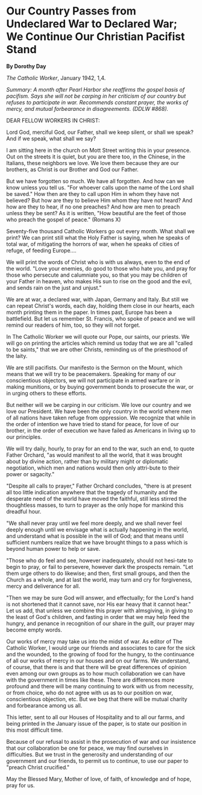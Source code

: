 Our Country Passes from Undeclared War to Declared War; We Continue Our Christian Pacifist Stand
================================================================================================

**By Dorothy Day**

*The Catholic Worker*, January 1942, 1,4.

*Summary: A month after Pearl Harbor she reaffirms the gospel basis of
pacifism. Says she will not be carping in her criticism of our country
but refuses to participate in war. Recommends constant prayer, the works
of mercy, and mutual forbearance in disagreements. (DDLW \#868).*

DEAR FELLOW WORKERS IN CHRIST:

Lord God, merciful God, our Father, shall we keep silent, or shall we
speak? And if we speak, what shall we say?

I am sitting here in the church on Mott Street writing this in your
presence. Out on the streets it is quiet, but you are there too, in the
Chinese, in the Italians, these neighbors we love. We love them because
they are our brothers, as Christ is our Brother and God our Father.

But we have forgotten so much. We have all forgotten. And how can we
know unless you tell us. "For whoever calls upon the name of the Lord
shall be saved." How then are they to call upon Him in whom they have
not believed? But how are they to believe Him whom they have not heard?
And how are they to hear, if no one preaches? And how are men to preach
unless they be sent? As it is written, "How beautiful are the feet of
those who preach the gospel of peace." (Romans X)

Seventy-five thousand Catholic Workers go out every month. What shall we
print? We can print still what the Holy Father is saying, when he speaks
of total war, of mitigating the horrors of war, when he speaks of cities
of refuge, of feeding Europe....

We will print the words of Christ who is with us always, even to the end
of the world. "Love your enemies, do good to those who hate you, and
pray for those who persecute and calumniate you, so that you may be
children of your Father in heaven, who makes His sun to rise on the good
and the evil, and sends rain on the just and unjust."

We are at war, a declared war, with Japan, Germany and Italy. But still
we can repeat Christ's words, each day, holding them close in our
hearts, each month printing them in the paper. In times past, Europe has
been a battlefield. But let us remember St. Francis, who spoke of peace
and we will remind our readers of him, too, so they will not forget.

In The Catholic Worker we will quote our Pope, our saints, our priests.
We will go on printing the articles which remind us today that we are
all "called to be saints," that we are other Christs, reminding us of
the priesthood of the laity.

We are still pacifists. Our manifesto is the Sermon on the Mount, which
means that we will try to be peacemakers. Speaking for many of our
conscientious objectors, we will not participate in armed warfare or in
making munitions, or by buying government bonds to prosecute the war, or
in urging others to these efforts.

But neither will we be carping in our criticism. We love our country and
we love our President. We have been the only country in the world where
men of all nations have taken refuge from oppression. We recognize that
while in the order of intention we have tried to stand for peace, for
love of our brother, in the order of execution we have failed as
Americans in living up to our principles.

We will try daily, hourly, to pray for an end to the war, such an end,
to quote Father Orchard, "as would manifest to all the world, that it
was brought about by divine action, rather than by military might or
diplomatic negotiation, which men and nations would then only attri-bute
to their power or sagacity."

"Despite all calls to prayer," Father Orchard concludes, "there is at
present all too little indication anywhere that the tragedy of humanity
and the desperate need of the world have moved the faithful, still less
stirred the thoughtless masses, to turn to prayer as the only hope for
mankind this dreadful hour.

"We shall never pray until we feel more deeply, and we shall never feel
deeply enough until we envisage what is actually happening in the world,
and understand what is possible in the will of God; and that means until
sufficient numbers realize that we have brought things to a pass which
is beyond human power to help or save.

"Those who do feel and see, however inadequately, should not hesi-tate
to begin to pray, or fail to persevere, however dark the prospects
remain. "Let them urge others to do likewise; and then, first small
groups, and then the Church as a whole, and at last the world, may turn
and cry for forgiveness, mercy and deliverance for all.

"Then we may be sure God will answer, and effectually; for the Lord's
hand is not shortened that it cannot save, nor His ear heavy that it
cannot hear." Let us add, that unless we combine this prayer with
almsgiving, in giving to the least of God's children, and fasting in
order that we may help feed the hungry, and penance in recognition of
our share in the guilt, our prayer may become empty words.

Our works of mercy may take us into the midst of war. As editor of The
Catholic Worker, I would urge our friends and associates to care for the
sick and the wounded, to the growing of food for the hungry, to the
continuance of all our works of mercy in our houses and on our farms. We
understand, of course, that there is and that there will be great
differences of opinion even among our own groups as to how much
collaboration we can have with the government in times like these. There
are differences more profound and there will be many continuing to work
with us from necessity, or from choice, who do not agree with us as to
our position on war, conscientious objection, etc. But we beg that there
will be mutual charity and forbearance among us all.

This letter, sent to all our Houses of Hospitality and to all our farms,
and being printed in the January issue of the paper, is to state our
position in this most difficult time.

Because of our refusal to assist in the prosecution of war and our
insistence that our collaboration be one for peace, we may find
ourselves in difficulties. But we trust in the generosity and
understanding of our government and our friends, to permit us to
continue, to use our paper to "preach Christ crucified."

May the Blessed Mary, Mother of love, of faith, of knowledge and of
hope, pray for us.
